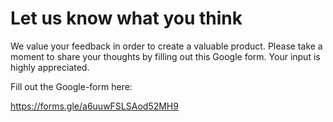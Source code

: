 # Let us know what you think

We value your feedback in order to create a valuable product. Please take a moment to share your thoughts by filling out this Google form. Your input is highly appreciated. 

Fill out the Google-form here:

https://forms.gle/a6uuwFSLSAod52MH9